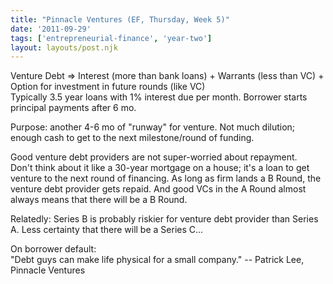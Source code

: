 ```yaml
---
title: "Pinnacle Ventures (EF, Thursday, Week 5)"
date: '2011-09-29'
tags: ['entrepreneurial-finance', 'year-two']
layout: layouts/post.njk
---
```


Venture Debt => Interest (more than bank loans) + Warrants (less than VC) + Option for investment in future rounds (like VC)\
Typically 3.5 year loans with 1% interest due per month. Borrower starts principal payments after 6 mo.

Purpose: another 4-6 mo of "runway" for venture. Not much dilution; enough cash to get to the next milestone/round of funding.

Good venture debt providers are not super-worried about repayment.\
Don't think about it like a 30-year mortgage on a house; it's a loan to get venture to the next round of financing. As long as firm lands a B Round, the venture debt provider gets repaid. And good VCs in the A Round almost always means that there will be a B Round.

Relatedly: Series B is probably riskier for venture debt provider than Series A. Less certainty that there will be a Series C...

On borrower default:\
"Debt guys can make life physical for a small company." -- Patrick Lee, Pinnacle Ventures
